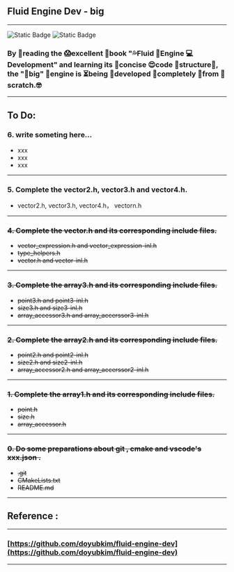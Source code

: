 ## Fluid Engine Dev - big
---
![Static Badge](https://img.shields.io/badge/language-c%2B%2B-green)
![Static Badge](https://img.shields.io/badge/license-N%2FA-red)


### By 👀reading the 😱excellent 📖book "💦Fluid 🤖Engine 💻Development" and learning its 🥰concise 😍code 🤩structure💩,  the "🤪big" 🚀engine is ⏳being 🤠developed 🥱completely 🧐from 🥶scratch.🤓
---
## To Do:
### 6. write someting here...
+ xxx
+ xxx
+ xxx
---
### 5. Complete the vector2.h, vector3.h and vector4.h.
+ vector2.h, vector3.h, vector4.h， vectorn.h
---
### ~~4. Complete the vector.h and its corresponding include files.~~
+ ~~vector_expression.h and vector_expression-inl.h~~
+ ~~type_helpers.h~~
+ ~~vector.h and vector-inl.h~~
---
### ~~3. Complete the array3.h and its corresponding include files.~~
+ ~~point3.h and point3-inl.h~~
+ ~~size3.h and size3-inl.h~~
+ ~~array_accessor3.h and array_accerssor3-inl.h~~
---
### ~~2. Complete the  array2.h and its corresponding include files.~~
+ ~~point2.h and point2-inl.h~~
+ ~~size2.h and size2-inl.h~~
+ ~~array_accessor2.h and array_accerssor2-inl.h~~
---
### ~~1. Complete the  array1.h and its corresponding include files.~~
+ ~~point.h~~
+ ~~size.h~~ 
+ ~~array_accessor.h~~
---
### ~~0. Do some preparations about git , cmake and vscode's xxx.json .~~
+ ~~.git~~
+ ~~CMakeLists.txt~~
+ ~~README.md~~
---
## Reference :
---
### [https://github.com/doyubkim/fluid-engine-dev](https://github.com/doyubkim/fluid-engine-dev)
---
<!-- 知我者谓我心忧，不知者谓我何求 -->
